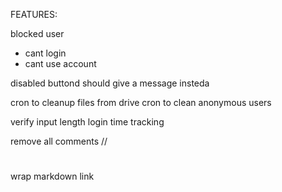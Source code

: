 FEATURES:

blocked user
- cant login
- cant use account


disabled buttond should give a message insteda


cron to cleanup files from drive
cron to clean anonymous users

verify input length
login time tracking

remove all comments
//
#
<!-- -->



wrap markdown link